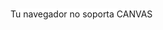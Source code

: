 <html>
<head>
<meta charset="UTF-8">
<title>Invasores</title>
<style>
body{
	width:600px;
	margin:0 auto;
}
h1{
	text-align:center;
}
#miCanvas{
	background="fondo3.png"
	border:dotted 2px Black;
	background:white;	
}
</style>
<script>
/*******************
VARIABLES
********************/
var canvas, ctx;
var x = 100;
var y = 100;
var KEY_ENTER = 13;
var KEY_LEFT = 37;
var KEY_UP = 38;
var KEY_RIGHT = 39;
var KEY_DOWN = 40;
var BARRA = 32;
var imagen, imagenEnemigo;

var teclaPulsada = null;
var tecla = [];
var colorBala = "blue";
var balas_array = new Array();
var enemigos_array = new Array();
var balasEnemigas_array = new Array();
var de;
var puntos = 0;
var finJuego = false;
/*****************
OBJETOS
******************/
function Bala(x,y,w){
	this.x = x;
	this.y = y;
	this.w = w;
	this.dibuja = function(){
		ctx.save();
		ctx.fillStyle = colorBala;
		ctx.fillRect(this.x, this.y, this.w, this.w);
		this.y = this.y - 4;
		ctx.restore();	
	};
	this.dispara = function(){
		ctx.save();
		ctx.fillStyle = colorBala;
		ctx.fillRect(this.x, this.y, this.w, this.w);
		this.y = this.y + 6;
		ctx.restore();	
	};
}
function Jugador(x){
	this.x = x;
	this.y = 480;
	this.w = 40;
	this.h = 25;
	this.dibuja = function(x){
		this.x = x;
		ctx.drawImage(imagen, this.x, this.y, this.w, this.h);	
	};
}
function Enemigo(x,y){
	this.x = x;
	this.y = y;
	this.w = 35;
	this.veces = 0;
	this.dx = 5;
	this.ciclos = 0;
	this.num = 14;
	this.figura = true;
	this.vive = true;
	this.dibuja = function(){
		//Retraso
		if(this.ciclos > 30){
			//saltitos
			if(this.veces>this.num){
				this.dx *= -1;
				this.veces = 0;
				this.num = 28;
				this.y += 20;
				this.dx = (this.dx>0)? this.dx++:this.dx--;
			} else {
				this.x += this.dx;
			}
			this.veces++;
			this.ciclos = 0;
			this.figura = !this.figura;
		} else {
			this.ciclos++;
		}
		if(this.vive){
			if(this.figura){
				ctx.drawImage(imagenEnemigo,0,0,40,30, this.x, this.y, 35,30);
			} else {
				ctx.drawImage(imagenEnemigo,50,0,35,30, this.x, this.y, 35, 30);
			}
		} else {
			ctx.fillStyle = "black";
			ctx.fillRect(this.x, this.y, 35, 30);
		}
		
	};
}
/*****************
FUNCIONES
******************/
function anima(){
	if(finJuego==false){
		requestAnimationFrame(anima);
		verifica();
		pinta();
		colisiones();
	}
}
function score(){
	ctx.save();
	ctx.fillStyle = "white";
	ctx.clearRect(0,0,canvas.width,40);
	ctx.font = "bold 20px Courier";
	ctx.fillText("SCORE: "+puntos,10,20);
	ctx.restore();	
}
function mensaje(cadena){
	var lon = (canvas.width-(53*cadena.length))/2;
	ctx.fillStyle = "green";
	ctx.clearRect(0,0,canvas.width, canvas.height);
	ctx.font = "bold 50px Rosewood Std";
	ctx.fillText(cadena,lon,220);	
}
function colisiones(){
	for(var i=0; i<enemigos_array.length; i++){
		for(var j=0; j<balas_array.length; j++){
			enemigo = enemigos_array[i];
			bala = balas_array[j];
			if(enemigo != null && bala != null){
				if((bala.x > enemigo.x)&& 
					(bala.x < enemigo.x+enemigo.w)&& 
					(bala.y > enemigo.y)&& 
					(bala.y < enemigo.y+enemigo.w)){
						enemigo.vive = false;
						enemigos_array[i] = null;
						balas_array[j] = null;
						puntos += 10;
						boing.play();	
					}
			}
		}
	}
	for(var j=0; j<balasEnemigas_array.length; j++){
		bala = balasEnemigas_array[j];
		if(bala != null){
			if((bala.x > jugador.x)&& 
				(bala.x < jugador.x+jugador.w)&& 
				(bala.y > jugador.y)&& 
				(bala.y < jugador.y+jugador.h)){
					gameOver();	
			}
		}
	}
}
function gameOver(){
	ctx.clearRect(0,0,canvas.width, canvas.height);
	balas_array = [];
	enemigos_array = [];
	balasEnemigas_array = [];
	clearTimeout(de);
	finJuego = true;
	mensaje("	GAME OVER");
	fin.play();
}
function verifica(){
	if(tecla[KEY_RIGHT]) x+=10;
	if(tecla[KEY_LEFT]) x-=10;
	//Verifica cañon
	if(x>canvas.width-10) x = canvas.width -10;
	if(x<0) x = 0;
	//Disparo
	if(tecla[BARRA]){
		balas_array.push(
		new Bala(jugador.x+12,jugador.y-3,5));	
		tecla[BARRA]=false;
		disparaEnemigo();
		disparo.play();
	}
}
function pinta(){
	ctx.clearRect(0,0,canvas.width, canvas.height);
	score();
	jugador.dibuja(x);
	//Balas
	for(var i=0; i<balas_array.length; i++){
		if(balas_array[i]!=null){
			balas_array[i].dibuja();
			if(balas_array[i].y<0) balas_array[i] = null;	
		}
	}
	//Balas Enemigas
	for(var i=0; i<balasEnemigas_array.length; i++){
		if(balasEnemigas_array[i]!=null){
			balasEnemigas_array[i].dispara();
			if(balasEnemigas_array[i].y>canvas.height) balasEnemigas_array[i] = null;	
		}
	}
	//Enemigos
	numEnemigos = 0;
	for(var i=0; i<enemigos_array.length; i++){
		if(enemigos_array[i] != null){
			enemigos_array[i].dibuja();
			numEnemigos++;
			if(enemigos_array[i].y==jugador.y) gameOver();	
		}
	}
	if(numEnemigos==0) gameOver();
}
function disparaEnemigo(){
	var ultimos = new Array();
	for(var i=enemigos_array.length-1; i>0; i--){
		if(enemigos_array[i]!=null){
			ultimos.push(i);		
		}
		if(ultimos.length==10) break;
	}
	d = ultimos[Math.floor(Math.random()*10)];
	balasEnemigas_array.push(new Bala(enemigos_array[d].x+enemigos_array[d].w/2,
	enemigos_array[d].y,5));
}
window.requestAnimationFrame=(function(){
	return window.requestAnimationFrame ||
			window.webkitRequestAnimationFrame ||
			window.mozRequestAnimationFrame ||
			function(callback){window.setTimeout(callback,17);}
})();
/*************
LISTENER
**************/
document.addEventListener("keydown",function(e){
	teclaPulsada=e.keyCode;
	tecla[e.keyCode]=true;
});
document.addEventListener("keyup",function(e){
	tecla[e.keyCode]=false;
});
/**************
INICIO
***************/
window.onload = function(){
	canvas = document.getElementById("miCanvas");
	if(canvas && canvas.getContext){
		ctx = canvas.getContext("2d");
		if(ctx){
			var boing = document.getElementById("boing");
			var disparo = document.getElementById("disparo");
			var intro = document.getElementById("intro");
			var fin = document.getElementById("fin");
			x = canvas.width/2;
			 imagen = new Image();
			 imagenEnemigo = new Image();
			 imagenEnemigo.src = "imagenes/invader.fw.png";
			 imagen.src = "imagenes/torre.fw.png";
			 mensaje("INVASORES");
			 intro.play();
			 imagen.onload = function(){
				jugador = new Jugador(0);
				setTimeout(anima,3500);
			 }
			 imagenEnemigo.onload = function(){
				for(var i=0; i<5; i++){
					for(var j=0; j<10; j++){
						enemigos_array.push(new Enemigo(100+40*j, 30+45*i));
					}
				}
				de = setTimeout(disparaEnemigo,3500);
			 }
		} else {
			alert("Error al crear tu contexto");	
		}
	}
}
</script>
</head>
<body background="fondo.png">
<h1></h1>
<canvas id="miCanvas" width="700px" height="550px">
Tu navegador no soporta CANVAS
</canvas>
<audio id="boing">
<source src="sonidos/boing.mp3">
<source src="sonidos/boing.ogg">
</audio>
<audio id="disparo">
<source src="sonidos/disparo.mp3">
<source src="sonidos/disparo.ogg">
</audio>
<audio id="intro">
<source src="sonidos/intro.mp3">
<source src="sonidos/intro.ogg">
</audio>
<audio id="fin">
<source src="sonidos/gameOver.mp3">
<source src="sonidos/gameOver.ogg">
</audio>
</body>
</html>
